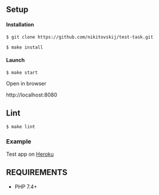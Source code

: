 ## Setup

#### Installation

```
$ git clone https://github.com/nikitovskij/test-task.git

$ make install
```

#### Launch

```
$ make start
```
Open in browser

http://localhost:8080

## Lint

```
$ make lint
```
### Example
Test app on <a href="https://test-nula.herokuapp.com/">Heroku</a>

## REQUIREMENTS
* PHP 7.4+
